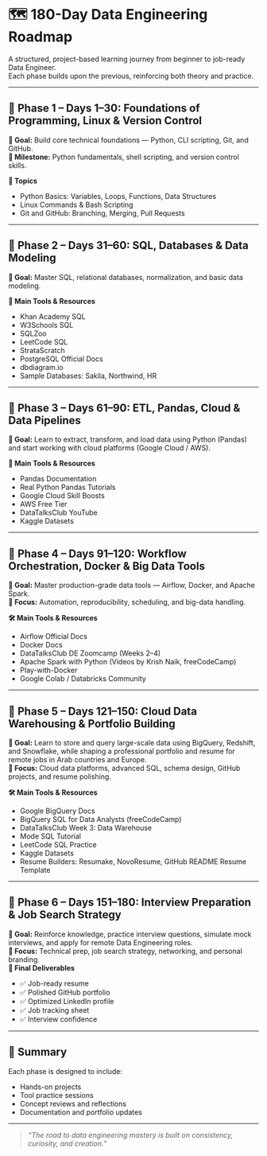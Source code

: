 # 🗺️ 180-Day Data Engineering Roadmap

A structured, project-based learning journey from beginner to job-ready Data Engineer.  
Each phase builds upon the previous, reinforcing both theory and practice.

---

## 🔹 Phase 1 – Days 1–30: Foundations of Programming, Linux & Version Control
**🧠 Goal:** Build core technical foundations — Python, CLI scripting, Git, and GitHub.  
**🏁 Milestone:** Python fundamentals, shell scripting, and version control skills.

**📘 Topics**
- Python Basics: Variables, Loops, Functions, Data Structures  
- Linux Commands & Bash Scripting  
- Git and GitHub: Branching, Merging, Pull Requests

---

## 🔹 Phase 2 – Days 31–60: SQL, Databases & Data Modeling
**🧠 Goal:** Master SQL, relational databases, normalization, and basic data modeling.

**📘 Main Tools & Resources**
- Khan Academy SQL  
- W3Schools SQL  
- SQLZoo  
- LeetCode SQL  
- StrataScratch  
- PostgreSQL Official Docs  
- dbdiagram.io  
- Sample Databases: Sakila, Northwind, HR

---

## 🔹 Phase 3 – Days 61–90: ETL, Pandas, Cloud & Data Pipelines
**🧠 Goal:** Learn to extract, transform, and load data using Python (Pandas) and start working with cloud platforms (Google Cloud / AWS).

**🧰 Main Tools & Resources**
- Pandas Documentation  
- Real Python Pandas Tutorials  
- Google Cloud Skill Boosts  
- AWS Free Tier  
- DataTalksClub YouTube  
- Kaggle Datasets

---

## 🔸 Phase 4 – Days 91–120: Workflow Orchestration, Docker & Big Data Tools
**🧠 Goal:** Master production-grade data tools — Airflow, Docker, and Apache Spark.  
**📌 Focus:** Automation, reproducibility, scheduling, and big-data handling.

**🛠️ Main Tools & Resources**
- Airflow Official Docs  
- Docker Docs  
- DataTalksClub DE Zoomcamp (Weeks 2–4)  
- Apache Spark with Python (Videos by Krish Naik, freeCodeCamp)  
- Play-with-Docker  
- Google Colab / Databricks Community

---

## 🔸 Phase 5 – Days 121–150: Cloud Data Warehousing & Portfolio Building
**🧠 Goal:** Learn to store and query large-scale data using BigQuery, Redshift, and Snowflake, while shaping a professional portfolio and resume for remote jobs in Arab countries and Europe.  
**📌 Focus:** Cloud data platforms, advanced SQL, schema design, GitHub projects, and resume polishing.

**🛠️ Main Tools & Resources**
- Google BigQuery Docs  
- BigQuery SQL for Data Analysts (freeCodeCamp)  
- DataTalksClub Week 3: Data Warehouse  
- Mode SQL Tutorial  
- LeetCode SQL Practice  
- Kaggle Datasets  
- Resume Builders: Resumake, NovoResume, GitHub README Resume Template

---

## 🔸 Phase 6 – Days 151–180: Interview Preparation & Job Search Strategy
**🧠 Goal:** Reinforce knowledge, practice interview questions, simulate mock interviews, and apply for remote Data Engineering roles.  
**📌 Focus:** Technical prep, job search strategy, networking, and personal branding.  
**🎯 Final Deliverables**
- ✅ Job-ready resume  
- ✅ Polished GitHub portfolio  
- ✅ Optimized LinkedIn profile  
- ✅ Job tracking sheet  
- ✅ Interview confidence

---

## 🧱 Summary
Each phase is designed to include:
- Hands-on projects  
- Tool practice sessions  
- Concept reviews and reflections  
- Documentation and portfolio updates

---

> *“The road to data engineering mastery is built on consistency, curiosity, and creation.”*
